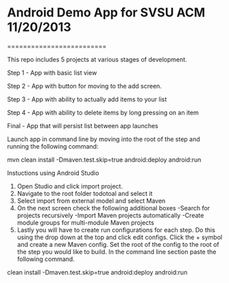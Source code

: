 # Android Demo App for SVSU ACM 11/20/2013
=========================

This repo includes 5 projects at various stages of development.

Step 1 - App with basic list view

Step 2 - App with button for moving to the add screen.

Step 3 - App with ability to actually add items to your list

Step 4 - App with ability to delete items by long pressing on an item

Final  - App that will persist list between app launches

Launch app in command line by moving into the root of the step and running the following command:

mvn clean install -Dmaven.test.skip=true android:deploy android:run

Instuctions using Android Studio

1. Open Studio and click import project.
2. Navigate to the root folder todotoal and select it
3. Select import from external model and select Maven
4. On the next screen check the following additional boxes
  -Search for projects recursively
  -Import Maven projects automatically
  -Create module groups for multi-module Maven projects
5. Lastly you will have to create run configurations for each step. Do this using the drop down at the top and click edit configs. Click the + symbol and create a new Maven config. Set the root of the config to the root of the step you would like to build. In the command line section paste the following command.

clean install -Dmaven.test.skip=true android:deploy android:run


